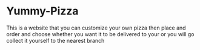 # Yummy-Pizza
This is a website that you can customize your own pizza then place and order and choose whether you want it to be delivered to your or you will go collect it yourself to the nearest branch
